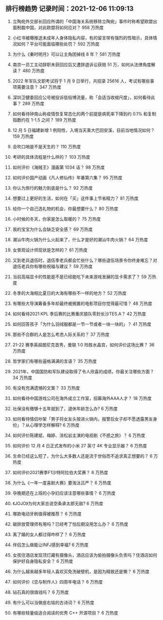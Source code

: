 
## 排行榜趋势 记录时间：2021-12-06 11:09:13
  
  1. 立陶宛外交部长回应所谓的「中国海关系统移除立陶宛」事件时称希望欧盟出面制裁中国，对此欧盟将如何应对？ 958 万热度
    
  2. 小红书被曝推送未成年人身体隐私内容，有的留言带有强烈的性暗示，具体情况如何？平台可能面临哪些处罚？ 592 万热度
    
  3. 为什么《秦时明月》可以让主角团掉线 8 年？ 581 万热度
    
  4. 南京一员工主动辞职未获回应后又遭辞退诉讼获赔 51 万，如何从法律角度解读？ 480 万热度
    
  5. 2022 年军队文职考试将于 1 月 9 日举行，共招录 25616 人，考试有哪些事项需要注意？ 347 万热度
    
  6. 深圳卫健委回应公号被投诉低俗博流量，称「会适当收缩尺度」，如何看待此事？ 289 万热度
    
  7. 如何看待钟南山称疫情恢复常态化的两个前提是病死率下降到约 0.1% 和复制指数约在 1-1.5 之间？ 189 万热度
    
  8. 12 月 5 日福建新增 1 例阳性，入境当天乘大巴回安溪，目前当地情况如何？ 159 万热度
    
  9. 会吹口哨是不是天生的？ 110 万热度
    
  10. 考研的具体流程是什么样的？ 103 万热度
    
  11. 如何评价《海贼王》漫画第 1034 话？ 98 万热度
    
  12. 如何评价国产动画《凡人修仙传》年番第六集？ 95 万热度
    
  13. 你认为旅行的魅力到底是什么？ 92 万热度
    
  14. 想要过上更好的生活，如何在「买」这件事上节省精力？ 81 万热度
    
  15. 给你一个自己选礼物的机会，你最想要什么？ 80 万热度
    
  16. 小时候的冬天，你家是怎么取暖的？ 75 万热度
    
  17. 我的宝宝为什么会缺乏安全感？ 69 万热度
    
  18. 潮汕牛肉火锅为什么火起来了，什么才是好的潮汕牛肉火锅？ 64 万热度
    
  19. 女景观设计师现状是怎样的？ 61 万热度
    
  20. 又到老兵退伍时，退伍季老兵都会忙些什么？哪些退伍场景令你终身难忘？对退伍老兵你有哪些祝福与建议？ 59 万热度
    
  21. 当前高端显卡的性能是不是已经能吃下未来游戏发展的显卡需求了？ 59 万热度
    
  22. 冬季的大海相比夏日的大海有哪些不一样的地方？ 52 万热度
    
  23. 有哪些大导演筹备多年却最终被搁置的电影项目你觉得最可惜？ 48 万热度
    
  24. 如何看待2021 KPL 季后赛的比赛重庆狼队零封长沙TES.A？ 42 万热度
    
  25. 如何回答孩子「为什么羽绒服都是一节一节或者一块一块的」？ 41 万热度
    
  26. 那些不合群的人是怎么考虑人际关系的？ 37 万热度
    
  27. 21-22 赛季英超朗尼克首秀，曼联 1:0 险胜水晶宫，如何评价这场比赛？ 36 万热度
    
  28. 哲学家们有哪些逼格满满的言语？ 35 万热度
    
  29. 2021年，中国国防和军队建设取得了令人欣喜的成绩，你最关注哪些方面？ 34 万热度
    
  30. 有没有充满遗憾的文案？ 33 万热度
    
  31. 如何看待中国游戏公司在海外成立工作室，招募海外AAA人才？ 18 万热度
    
  32. 社保没有缴够十五年就到了，退休年龄怎么办? 6 万热度
    
  33. 如何看待情侣吵架「男子将女友头按进火锅内，报警后女子却不愿透露男友身份」？从心理学怎样解释? 6 万热度
    
  34. 如何评价陈建斌、梅婷、涂松岩主演的电视剧《不惑之旅》？ 6 万热度
    
  35. 如何评价 12 月 4 日正式发布的小米 27 英寸 4K 专业显示器？ 6 万热度
    
  36. 生命已经这么短了，为什么大多数人还是流于世俗而不追求真正想要的？ 6 万热度
    
  37. 如何评价2021赛季F1沙特阿拉伯大奖赛？ 6 万热度
    
  38. 为什么《一年一度喜剧大赛》要淘汰吕严？ 6 万热度
    
  39. 孕晚期还在上班的小孕妇应该注意哪些事情？ 6 万热度
    
  40. 《JOJO》为何大家总说空条承太郎无敌? 6 万热度
    
  41. 哪款电动牙刷值得被推荐？ 6 万热度
    
  42. 碳排放管理师有用吗？已经考了怕后期没用怎么办？ 6 万热度
    
  43. 离了婚的女人都过得咋样了？ 6 万热度
    
  44. 伴侣怎么做能让INFJ感到幸福? 6 万热度
    
  45. 女孩住酒店发现顶灯藏有摄像头，酒店应该为偷拍摄像头负责吗？住酒店如何保护好自身隐私安全？ 6 万热度
    
  46. 为什么越来越多年轻人喜欢买免洗破壁机，是因为精致还是懒？ 6 万热度
    
  47. 如何评价《恋与制作人》四周年电话？ 6 万热度
    
  48. 钻石真的很值钱吗？ 6 万热度
    
  49. 有什么可以当做座右铭的古诗词？ 6 万热度
    
  50. 有哪些轻量级适合阅读的优秀 C++ 开源项目？ 6 万热度
    